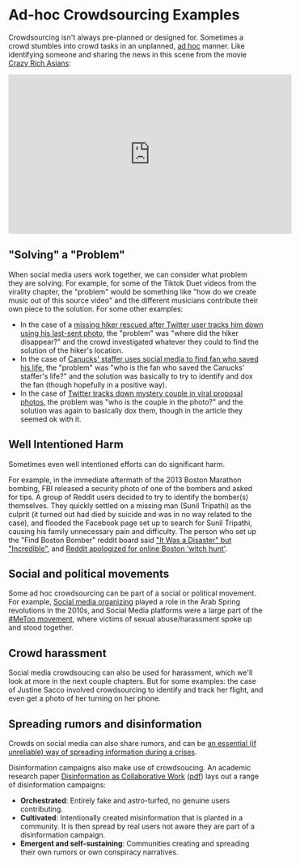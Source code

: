 # Ad-hoc Crowdsourcing Examples
Crowdsourcing isn't always pre-planned or designed for. Sometimes a crowd stumbles into crowd tasks in an unplanned, [ad hoc](https://www.merriam-webster.com/dictionary/ad%20hoc) manner. Like identifying someone and sharing the news in this scene from the movie [Crazy Rich Asians](https://www.imdb.com/title/tt3104988/):

<iframe width="560" height="315" src="https://www.youtube.com/embed/PeB41BBzZSo" title="YouTube video player" frameborder="0" allow="accelerometer; autoplay; clipboard-write; encrypted-media; gyroscope; picture-in-picture; web-share" allowfullscreen></iframe>

## "Solving" a "Problem"
When social media users work together, we can consider what problem they are solving. For example, for some of the Tiktok Duet videos from the virality chapter, the "problem" would be something like "how do we create music out of this source video" and the different musicians contribute their own piece to the solution. For some other examples:
- In the case of a [missing hiker rescued after Twitter user tracks him down using his last-sent photo](https://www.dpreview.com/news/0703531833/missing-hiker-rescued-after-twitter-user-tracks-him-down-using-a-photo), the "problem" was "where did the hiker disappear?" and the crowd investigated whatever they could to find the solution of the hiker's location.
- In the case of [Canucks' staffer uses social media to find fan who saved his life](https://www.nbcsports.com/philadelphia/flyers/canucks-staffer-uses-social-media-find-fan-who-saved-his-life), the "problem" was "who is the fan who saved the Canucks' staffer's life?" and the solution was basically to try to identify and dox the fan (though hopefully in a positive way).
- In the case of [Twitter tracks down mystery couple in viral proposal photos](https://nypost.com/2021/06/24/twitter-tracks-down-mystery-couple-in-viral-proposal-photos/), the problem was "who is the couple in the photo?" and the solution was again to basically dox them, though in the article they seemed ok with it.

## Well Intentioned Harm
Sometimes even well intentioned efforts can do significant harm.

For example, in the immediate aftermath of the 2013 Boston Marathon bombing, FBI released a security photo of one of the bombers and asked for tips. A group of Reddit users decided to try to identify the bomber(s) themselves. They quickly settled on a missing man (Sunil Tripathi) as the culprit (it turned out had died by suicide and was in no way related to the case), and flooded the Facebook page set up to search for Sunil Tripathi, causing his family unnecessary pain and difficulty. The person who set up the "Find Boston Bomber" reddit board said ["It Was a Disaster" but "Incredible"](https://www.theatlantic.com/national/archive/2013/04/reddit-find-boston-bombers-founder-interview/315987/), and [Reddit apologized for online Boston 'witch hunt'](https://www.bbc.com/news/technology-22263020).


## Social and political movements
Some ad hoc crowdsourcing can be part of a social or political movement. For example, [Social media organizing](https://www.pewresearch.org/journalism/2012/11/28/role-social-media-arab-uprisings/) played a role in the Arab Spring revolutions in the 2010s, and Social Media platforms were a large part of the [#MeToo movement](https://en.wikipedia.org/wiki/MeToo_movement), where victims of sexual abuse/harassment spoke up and stood together.

## Crowd harassment
Social media crowdsoucing can also be used for harassment, which we'll look at more in the next couple chapters. But for some examples: the case of Justine Sacco involved crowdsourcing to identify and track her flight, and even get a photo of her turning on her phone.


## Spreading rumors and disinformation
Crowds on social media can also share rumors, and can be [an essential (if unreliable) way of spreading information during a crises](https://www.sciencedirect.com/science/article/pii/S2405844020316479).

Disinformation campaigns also make use of crowdsoucing. An academic research paper [Disinformation as Collaborative Work](https://dl.acm.org/doi/abs/10.1145/3359229) ([pdf](https://dl.acm.org/doi/pdf/10.1145/3359229)) lays out a range of disinformation campaigns:
- __Orchestrated__: Entirely fake and astro-turfed, no genuine users contributing.
- __Cultivated__: Intentionally created misinformation that is planted in a community. It is then spread by real users not aware they are part of a disinformation campaign.
- __Emergent and self-sustaining__: Communities creating and spreading their own rumors or own conspiracy narratives.
